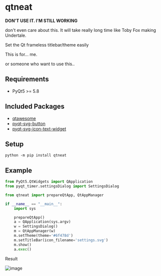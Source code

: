 # qtneat
<b>DON'T USE IT. I'M STILL WORKING</b>

don't even care about this. It will take really long time like Toby Fox making Undertale.

Set the Qt frameless titlebar/theme easily

This is for... me.

or someone who want to use this..

## Requirements
* PyQt5 >= 5.8

## Included Packages
* <a href="https://github.com/spyder-ide/qtawesome">qtawesome</a>
* <a href="https://github.com/yjg30737/pyqt-svg-button">pyqt-svg-button</a>
* <a href="https://github.com/yjg30737/pyqt-svg-icon-text-widget">pyqt-svg-icon-text-widget</a>

## Setup
`python -m pip install qtneat`

## Example
```python
from PyQt5.QtWidgets import QApplication
from pyqt_timer.settingsDialog import SettingsDialog

from qtneat import prepareQtApp, QtAppManager

if __name__ == "__main__":
    import sys

    prepareQtApp()
    a = QApplication(sys.argv)
    w = SettingsDialog()
    m = QtAppManager(w)
    m.setTheme(theme='#6f478d')
    m.setTitleBar(icon_filename='settings.svg')
    m.show()
    a.exec()
```

Result

![image](https://user-images.githubusercontent.com/55078043/175795922-2239ee56-b514-46f4-9a2c-849e419a1c8f.png)
